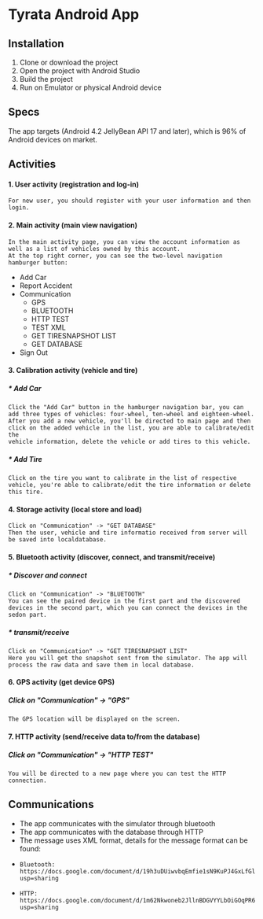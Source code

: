 # Tyrata Android App
## Installation
1. Clone or download the project
2. Open the project with Android Studio
3. Build the project
4. Run on Emulator or physical Android device

## Specs
The app targets (Android 4.2 JellyBean API 17 and later),
which is 96% of Android devices on market.

## Activities
#### 1. User activity (registration and log-in)
    For new user, you should register with your user information and then login.
#### 2. Main activity (main view navigation)
    In the main activity page, you can view the account information as well as a list of vehicles owned by this account.
    At the top right corner, you can see the two-level navigation hamburger button: 
* Add Car
* Report Accident
* Communication
    * GPS
    * BLUETOOTH
    * HTTP TEST
    * TEST XML
    * GET TIRESNAPSHOT LIST
    * GET DATABASE
* Sign Out
    
#### 3. Calibration activity (vehicle and tire)
##### * Add Car
    Click the "Add Car" button in the hamburger navigation bar, you can add three types of vehicles: four-wheel, ten-wheel and eighteen-wheel. 
    After you add a new vehicle, you'll be directed to main page and then click on the added vehicle in the list, you are able to calibrate/edit the 
    vehicle information, delete the vehicle or add tires to this vehicle.
##### * Add Tire
    Click on the tire you want to calibrate in the list of respective vehicle, you're able to calibrate/edit the tire information or delete this tire.

#### 4. Storage activity (local store and load)
    Click on "Communication" -> "GET DATABASE"
    Then the user, vehicle and tire informatio received from server will be saved into localdatabase.

#### 5. Bluetooth activity (discover, connect, and transmit/receive)
##### * Discover and connect
    Click on "Communication" -> "BLUETOOTH"
    You can see the paired device in the first part and the discovered devices in the second part, which you can connect the devices in the sedon part.
##### * transmit/receive
    Click on "Communication" -> "GET TIRESNAPSHOT LIST"
    Here you will get the snapshot sent from the simulator. The app will process the raw data and save them in local database.

#### 6. GPS activity (get device GPS)
##### Click on "Communication" -> "GPS"
    The GPS location will be displayed on the screen.

#### 7. HTTP activity (send/receive data to/from the database)
##### Click on "Communication" -> "HTTP TEST"
    You will be directed to a new page where you can test the HTTP connection.

## Communications
* The app communicates with the simulator through bluetooth
* The app communicates with the database through HTTP
* The message uses XML format, details for the message format can be found:
*     Bluetooth: https://docs.google.com/document/d/19h3uDUiwvbqEmfie1sN9KuPJ4GxLfGlR5GvPxORzuBs/edit?usp=sharing
*     HTTP: https://docs.google.com/document/d/1m62Nkwoneb2JllnBDGVYYLbOiGOqPR6h3vGn0bQhrZc/edit?usp=sharing